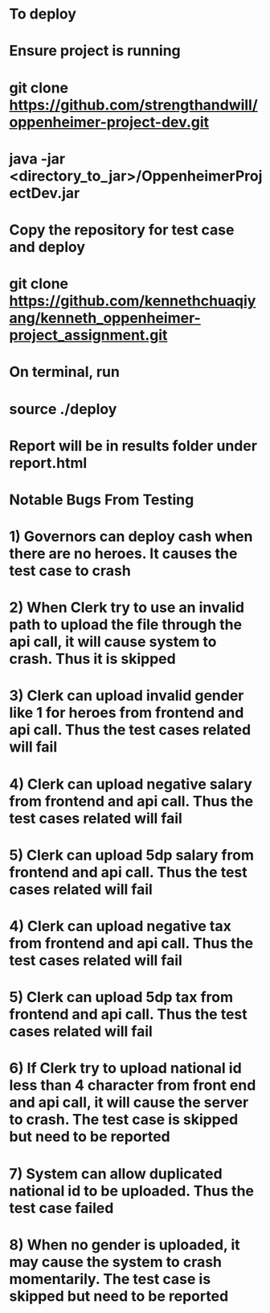 # To deploy

# Ensure project is running

# git clone https://github.com/strengthandwill/oppenheimer-project-dev.git
# java -jar <directory_to_jar>/OppenheimerProjectDev.jar

# Copy the repository for test case and deploy

# git clone https://github.com/kennethchuaqiyang/kenneth_oppenheimer-project_assignment.git

# On terminal, run
# source ./deploy

# Report will be in results folder under report.html

# Notable Bugs From Testing
# 1) Governors can deploy cash when there are no heroes. It causes the test case to crash
# 2) When Clerk try to use an invalid path to upload the file through the api call, it will cause system to     crash. Thus it is skipped
# 3) Clerk can upload invalid gender like 1 for heroes from frontend and api call. Thus the test cases related will fail
# 4) Clerk can upload negative salary from frontend and api call. Thus the test cases related will fail
# 5) Clerk can upload 5dp salary from frontend and api call. Thus the test cases related will fail
# 4) Clerk can upload negative tax from frontend and api call. Thus the test cases related will fail
# 5) Clerk can upload 5dp tax from frontend and api call. Thus the test cases related will fail
# 6) If Clerk try to upload national id less than 4 character from front end and api call, it will cause the server to crash. The test case is skipped but need to be reported
# 7) System can allow duplicated national id to be uploaded. Thus the test case failed
# 8) When no gender is uploaded, it may cause the system to crash momentarily. The test case is skipped but need to be reported

